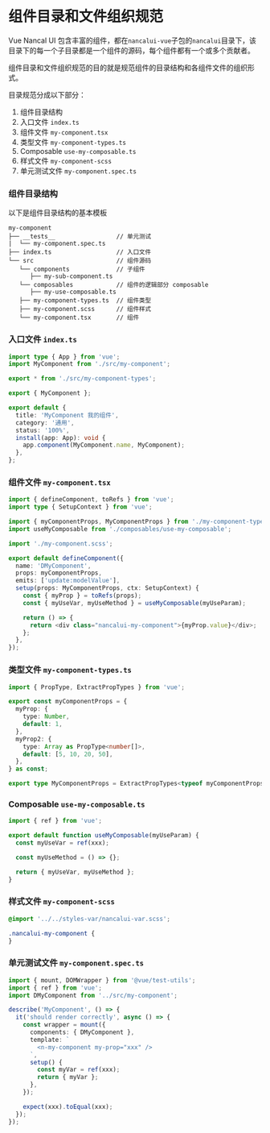 # 组件目录和文件组织规范

Vue Nancal UI 包含丰富的组件，都在`nancalui-vue`子包的`nancalui`目录下，该目录下的每一个子目录都是一个组件的源码，每个组件都有一个或多个贡献者。

组件目录和文件组织规范的目的就是规范组件的目录结构和各组件文件的组织形式。

目录规范分成以下部分：

1. 组件目录结构
2. 入口文件 `index.ts`
3. 组件文件 `my-component.tsx`
4. 类型文件 `my-component-types.ts`
5. Composable `use-my-composable.ts`
6. 样式文件 `my-component-scss`
7. 单元测试文件 `my-component.spec.ts`

### 组件目录结构

以下是组件目录结构的基本模板

```
my-component
├── __tests__                 // 单元测试
|  └── my-component.spec.ts
├── index.ts                  // 入口文件
└── src                       // 组件源码
   └── components             // 子组件
      ├── my-sub-component.ts
   └── composables            // 组件的逻辑部分 composable
      ├── my-use-composable.ts
   ├── my-component-types.ts  // 组件类型
   ├── my-component.scss      // 组件样式
   └── my-component.tsx       // 组件
```

### 入口文件 `index.ts`

```ts
import type { App } from 'vue';
import MyComponent from './src/my-component';

export * from './src/my-component-types';

export { MyComponent };

export default {
  title: 'MyComponent 我的组件',
  category: '通用',
  status: '100%',
  install(app: App): void {
    app.component(MyComponent.name, MyComponent);
  },
};
```

### 组件文件 `my-component.tsx`

```ts
import { defineComponent, toRefs } from 'vue';
import type { SetupContext } from 'vue';

import { myComponentProps, MyComponentProps } from './my-component-types';
import useMyComposable from './composables/use-my-composable';

import './my-component.scss';

export default defineComponent({
  name: 'DMyComponent',
  props: myComponentProps,
  emits: ['update:modelValue'],
  setup(props: MyComponentProps, ctx: SetupContext) {
    const { myProp } = toRefs(props);
    const { myUseVar, myUseMethod } = useMyComposable(myUseParam);

    return () => {
      return <div class="nancalui-my-component">{myProp.value}</div>;
    };
  },
});
```

### 类型文件 `my-component-types.ts`

```ts
import { PropType, ExtractPropTypes } from 'vue';

export const myComponentProps = {
  myProp: {
    type: Number,
    default: 1,
  },
  myProp2: {
    type: Array as PropType<number[]>,
    default: [5, 10, 20, 50],
  },
} as const;

export type MyComponentProps = ExtractPropTypes<typeof myComponentProps>;
```

### Composable `use-my-composable.ts`

```ts
import { ref } from 'vue';

export default function useMyComposable(myUseParam) {
  const myUseVar = ref(xxx);

  const myUseMethod = () => {};

  return { myUseVar, myUseMethod };
}
```

### 样式文件 `my-component-scss`

```scss
@import '../../styles-var/nancalui-var.scss';

.nancalui-my-component {
}
```

### 单元测试文件 `my-component.spec.ts`

```ts
import { mount, DOMWrapper } from '@vue/test-utils';
import { ref } from 'vue';
import DMyComponent from '../src/my-component';

describe('MyComponent', () => {
  it('should render correctly', async () => {
    const wrapper = mount({
      components: { DMyComponent },
      template: `
        <n-my-component my-prop="xxx" />
      `,
      setup() {
        const myVar = ref(xxx);
        return { myVar };
      },
    });

    expect(xxx).toEqual(xxx);
  });
});
```
